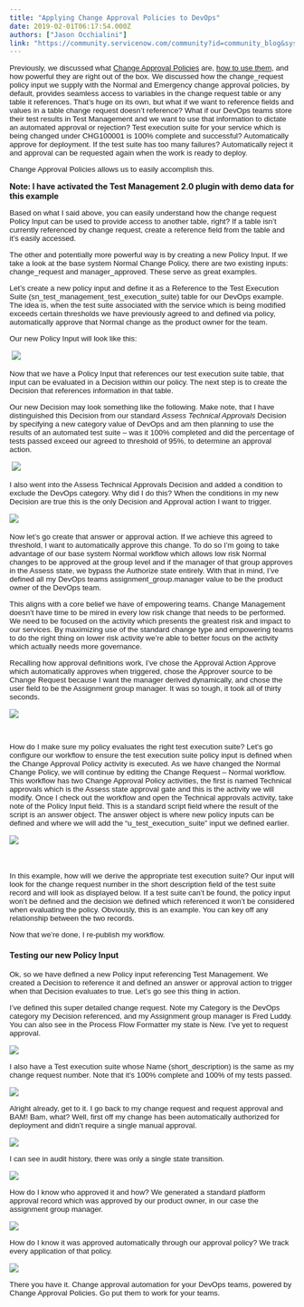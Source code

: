 ```yaml
---
title: "Applying Change Approval Policies to DevOps"
date: 2019-02-01T06:17:54.000Z
authors: ["Jason Occhialini"]
link: "https://community.servicenow.com/community?id=community_blog&sys_id=82e26f16db5363804abd5583ca961934"
---
```

<p><span style="font-family: tahoma, arial, helvetica, sans-serif; font-size: 10pt;">Previously, we discussed what <a href="community?id&#61;community_blog&amp;sys_id&#61;d00c9e02db1b6b404abd5583ca96199d" rel="nofollow">Change Approval Policies</a> are, <a href="community?id&#61;community_blog&amp;sys_id&#61;d00c9e02db1b6b404abd5583ca96199d" rel="nofollow">how to use them</a>, and how powerful they are right out of the box. We discussed how the change_request policy input we supply with the Normal and Emergency change approval policies, by default, provides seamless access to variables in the change request table or any table it references. That’s huge on its own, but what if we want to reference fields and values in a table change request doesn’t reference? What if our DevOps teams store their test results in Test Management and we want to use that information to dictate an automated approval or rejection? Test execution suite for your service which is being changed under CHG100001 is 100% complete and successful? Automatically approve for deployment. If the test suite has too many failures? Automatically reject it and approval can be requested again when the work is ready to deploy.</span></p>
<p><span style="font-family: tahoma, arial, helvetica, sans-serif; font-size: 10pt;">Change Approval Policies allows us to easily accomplish this.</span></p>
<p><strong>Note: I have activated the Test Management 2.0 plugin with demo data for this example</strong></p>
<p><span style="font-family: tahoma, arial, helvetica, sans-serif; font-size: 10pt;">Based on what I said above, you can easily understand how the change request Policy Input can be used to provide access to another table, right? If a table isn’t currently referenced by change request, create a reference field from the table and it’s easily accessed.</span></p>
<p><span style="font-family: tahoma, arial, helvetica, sans-serif; font-size: 10pt;">The other and potentially more powerful way is by creating a new Policy Input. If we take a look at the base system Normal Change Policy, there are two existing inputs: change_request and manager_approved. These serve as great examples.</span></p>
<p><span style="font-family: tahoma, arial, helvetica, sans-serif; font-size: 10pt;">Let’s create a new policy input and define it as a Reference to the Test Execution Suite (sn_test_management_test_execution_suite) table for our DevOps example. The idea is, when the test suite associated with the service which is being modified exceeds certain thresholds we have previously agreed to and defined via policy, automatically approve that Normal change as the product owner for the team.</span></p>
<p><span style="font-family: tahoma, arial, helvetica, sans-serif; font-size: 10pt;">Our new Policy Input will look like this:</span></p>
<p><span style="font-family: tahoma, arial, helvetica, sans-serif; font-size: 10pt;"> <img src="1c4a639adbd363804abd5583ca96192b.iix" /></span></p>
<p><span style="font-family: tahoma, arial, helvetica, sans-serif; font-size: 10pt;">Now that we have a Policy Input that references our test execution suite table, that input can be evaluated in a Decision within our policy. The next step is to create the Decision that references information in that table.</span></p>
<p><span style="font-family: tahoma, arial, helvetica, sans-serif; font-size: 10pt;">Our new Decision may look something like the following. Make note, that I have distinguished this Decision from our standard <em>Assess Technical Approvals</em> Decision by specifying a new category value of DevOps and am then planning to use the results of an automated test suite – was it 100% completed and did the percentage of tests passed exceed our agreed to threshold of 95%, to determine an approval action. </span></p>
<p><span style="font-family: tahoma, arial, helvetica, sans-serif; font-size: 10pt;"> <img src="b48f84bedb97a7009540e15b8a9619ef.iix" /></span></p>
<p><span style="font-family: tahoma, arial, helvetica, sans-serif; font-size: 10pt;">I also went into the Assess Technical Approvals Decision and added a condition to exclude the DevOps category. Why did I do this? When the conditions in my new Decision are true this is the only Decision and Approval action I want to trigger.</span></p>
<p><span style="font-family: tahoma, arial, helvetica, sans-serif; font-size: 10pt;"><img src="7b4fc47edb97a7009540e15b8a961948.iix" /> </span></p>
<p><span style="font-family: tahoma, arial, helvetica, sans-serif; font-size: 10pt;">Now let’s go create that answer or approval action. If we achieve this agreed to threshold, I want to automatically approve this change. To do so I’m going to take advantage of our base system Normal workflow which allows low risk Normal changes to be approved at the group level and if the manager of that group approves in the Assess state, we bypass the Authorize state entirely. With that in mind, I’ve defined all my DevOps teams assignment_group.manager value to be the product owner of the DevOps team. </span></p>
<p><span style="font-family: tahoma, arial, helvetica, sans-serif; font-size: 10pt;">This aligns with a core belief we have of empowering teams. Change Management doesn’t have time to be mired in every low risk change that needs to be performed. We need to be focused on the activity which presents the greatest risk and impact to our services. By maximizing use of the standard change type and empowering teams to do the right thing on lower risk activity we’re able to better focus on the activity which actually needs more governance.</span></p>
<p><span style="font-family: tahoma, arial, helvetica, sans-serif; font-size: 10pt;">Recalling how approval definitions work, I’ve chose the Approval Action Approve which automatically approves when triggered, chose the Approver source to be Change Request because I want the manager derived dynamically, and chose the user field to be the Assignment group manager. It was so tough, it took all of thirty seconds.</span></p>
<p><span style="font-family: tahoma, arial, helvetica, sans-serif; font-size: 10pt;"><img src="c0ef0432dbd7a7009540e15b8a9619d9.iix" /></span></p>
<p><span style="font-family: tahoma, arial, helvetica, sans-serif; font-size: 10pt;"> </span></p>
<p><span style="font-family: tahoma, arial, helvetica, sans-serif; font-size: 10pt;">How do I make sure my policy evaluates the right test execution suite? Let’s go configure our workflow to ensure the test execution suite policy input is defined when the Change Approval Policy activity is executed. As we have changed the Normal Change Policy, we will continue by editing the Change Request – Normal workflow. This workflow has two Change Approval Policy activities, the first is named Technical approvals which is the Assess state approval gate and this is the activity we will modify. </span><span style="font-family: tahoma, arial, helvetica, sans-serif; font-size: 10pt;">Once I check out the workflow and open the Technical approvals activity, take note of the Policy Input field. This is a standard script field where the result of the script is an answer object. The answer object is where new policy inputs can be defined and where we will add the “u_test_execution_suite” input we defined earlier.</span></p>
<p><span style="font-family: tahoma, arial, helvetica, sans-serif; font-size: 10pt;"><img src="444098b2dbd7a7009540e15b8a96191b.iix" /> </span></p>
<p> </p>
<p><span style="font-family: tahoma, arial, helvetica, sans-serif; font-size: 10pt;">In this example, how will we derive the appropriate test execution suite? Our input will look for the change request number in the short description field of the test suite record and will look as displayed below. If a test suite can’t be found, the policy input won’t be defined and the decision we defined which referenced it won’t be considered when evaluating the policy. Obviously, this is an example. You can key off any relationship between the two records.</span></p>
<p><span style="font-family: tahoma, arial, helvetica, sans-serif; font-size: 10pt;">Now that we’re done, I re-publish my workflow.</span></p>
<h4>Testing our new Policy Input</h4>
<p><span style="font-family: tahoma, arial, helvetica, sans-serif; font-size: 10pt;">Ok, so we have defined a new Policy input referencing Test Management. We created a Decision to reference it and defined an answer or approval action to trigger when that Decision evaluates to true. Let’s go see this thing in action.</span></p>
<p><span style="font-family: tahoma, arial, helvetica, sans-serif; font-size: 10pt;">I’ve defined this super detailed change request. Note my Category is the DevOps category my Decision referenced, and my Assignment group manager is Fred Luddy. You can also see in the Process Flow Formatter my state is New. I’ve yet to request approval.</span></p>
<p><span style="font-family: tahoma, arial, helvetica, sans-serif; font-size: 10pt;"><img src="5c51d4b6dbd7a7009540e15b8a9619f1.iix" /></span></p>
<p><span style="font-family: tahoma, arial, helvetica, sans-serif; font-size: 10pt;">I also have a Test execution suite whose Name (short_description) is the same as my change request number. Note that it’s 100% complete and 100% of my tests passed.</span></p>
<p><span style="font-family: tahoma, arial, helvetica, sans-serif; font-size: 10pt;"><img src="d371547adbd7a7009540e15b8a961995.iix" /></span></p>
<p><span style="font-family: tahoma, arial, helvetica, sans-serif; font-size: 10pt;">Alright already, get to it. I go back to my change request and request approval and BAM! Bam, what? Well, first off my change has been automatically authorized for deployment and didn’t require a single manual approval.</span></p>
<p><span style="font-family: tahoma, arial, helvetica, sans-serif; font-size: 10pt;"><img src="c6b45cbedb1ba7009540e15b8a961954.iix" /></span></p>
<p><span style="font-family: tahoma, arial, helvetica, sans-serif; font-size: 10pt;">I can see in audit history, there was only a single state transition.</span></p>
<p><span style="font-family: tahoma, arial, helvetica, sans-serif; font-size: 10pt;"><img src="19e494fedb1ba7009540e15b8a9619f3.iix" /></span></p>
<p><span style="font-family: tahoma, arial, helvetica, sans-serif; font-size: 10pt;">How do I know who approved it and how? We generated a standard platform approval record which was approved by our product owner, in our case the assignment group manager.</span></p>
<p><span style="font-family: tahoma, arial, helvetica, sans-serif; font-size: 10pt;"><img src="12051cfedb1ba7009540e15b8a9619f5.iix" /></span></p>
<p><span style="font-family: tahoma, arial, helvetica, sans-serif; font-size: 10pt;">How do I know it was approved automatically through our approval policy? We track every application of that policy.</span></p>
<p><img src="41a658badb5ba7009540e15b8a96195c.iix" /></p>
<p><span style="font-family: tahoma, arial, helvetica, sans-serif; font-size: 10pt;">There you have it. Change approval automation for your DevOps teams, powered by Change Approval Policies. Go put them to work for your teams.</span></p>